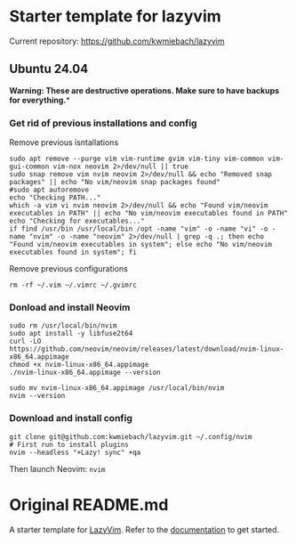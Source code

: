 # Starter template for lazyvim

Current repository: https://github.com/kwmiebach/lazyvim

## Ubuntu 24.04

**Warning: These are destructive operations. Make sure to have backups for everything.***

### Get rid of previous installations and config

Remove previous isntallations

```
sudo apt remove --purge vim vim-runtime gvim vim-tiny vim-common vim-gui-common vim-nox neovim 2>/dev/null || true
sudo snap remove vim nvim neovim 2>/dev/null && echo "Removed snap packages" || echo "No vim/neovim snap packages found"
#sudo apt autoremove
echo "Checking PATH..."
which -a vim vi nvim neovim 2>/dev/null && echo "Found vim/neovim executables in PATH" || echo "No vim/neovim executables found in PATH"
echo "Checking for executables..."
if find /usr/bin /usr/local/bin /opt -name "vim" -o -name "vi" -o -name "nvim" -o -name "neovim" 2>/dev/null | grep -q .; then echo "Found vim/neovim executables in system"; else echo "No vim/neovim executables found in system"; fi
```

Remove previous configurations

```
rm -rf ~/.vim ~/.vimrc ~/.gvimrc

```

### Donload and install Neovim

```
sudo rm /usr/local/bin/nvim
sudo apt install -y libfuse2t64
curl -LO https://github.com/neovim/neovim/releases/latest/download/nvim-linux-x86_64.appimage
chmod +x nvim-linux-x86_64.appimage
./nvim-linux-x86_64.appimage --version
```


```
sudo mv nvim-linux-x86_64.appimage /usr/local/bin/nvim
nvim --version
```

###  Download and install config

```
git clone git@github.com:kwmiebach/lazyvim.git ~/.config/nvim
# First run to install plugins
nvim --headless "+Lazy! sync" +qa
```

Then launch Neovim: `nvim`

# Original README.md

A starter template for [LazyVim](https://github.com/LazyVim/LazyVim).
Refer to the [documentation](https://lazyvim.github.io/installation) to get started.
